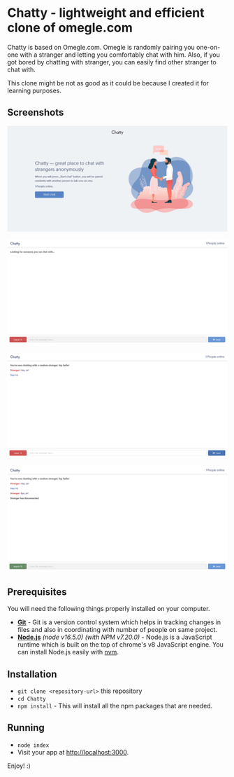 # Chatty - lightweight and efficient clone of omegle.com

Chatty is based on Omegle.com. Omegle is randomly pairing you one-on-one with a stranger and letting you comfortably chat with him. Also, if you got bored by chatting with stranger, you can easily find other stranger to chat with. 

This clone might be not as good as it could be because I created it for learning purposes.

## Screenshots

![Index](./Screenshots/1.png)

![Searching for a stranger](./Screenshots/2.png)

![In conversation with stranger](./Screenshots/3.png)

![Stranger left the conversation](./Screenshots/4.png)

## Prerequisites

You will need the following things properly installed on your computer.

* **[Git](https://git-scm.com/)** - Git is a version control system which helps in tracking changes in files and also in coordinating with number of people on same project.
* **[Node.js](https://nodejs.org/)** *(node v16.5.0)* *(with NPM v7.20.0)* - Node.js is a JavaScript runtime which is built on the top of chrome's v8 JavaScript engine. You can install Node.js easily with [nvm](https://github.com/creationix/nvm).

## Installation

* `git clone <repository-url>` this repository
* `cd Chatty`
* `npm install` - This will install all the npm packages that are needed.

## Running

* `node index`
* Visit your app at [http://localhost:3000](http://localhost:3000).


Enjoy! :)


